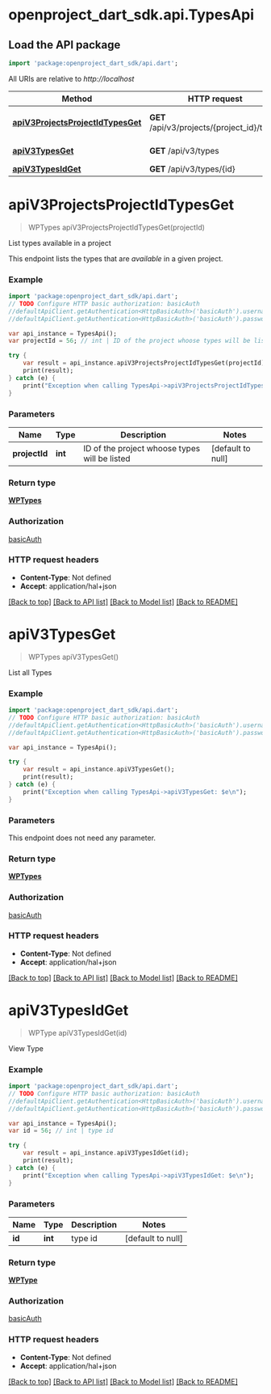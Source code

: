 # openproject_dart_sdk.api.TypesApi

## Load the API package
```dart
import 'package:openproject_dart_sdk/api.dart';
```

All URIs are relative to *http://localhost*

Method | HTTP request | Description
------------- | ------------- | -------------
[**apiV3ProjectsProjectIdTypesGet**](TypesApi.md#apiV3ProjectsProjectIdTypesGet) | **GET** /api/v3/projects/{project_id}/types | List types available in a project
[**apiV3TypesGet**](TypesApi.md#apiV3TypesGet) | **GET** /api/v3/types | List all Types
[**apiV3TypesIdGet**](TypesApi.md#apiV3TypesIdGet) | **GET** /api/v3/types/{id} | View Type


# **apiV3ProjectsProjectIdTypesGet**
> WPTypes apiV3ProjectsProjectIdTypesGet(projectId)

List types available in a project

This endpoint lists the types that are *available* in a given project.

### Example 
```dart
import 'package:openproject_dart_sdk/api.dart';
// TODO Configure HTTP basic authorization: basicAuth
//defaultApiClient.getAuthentication<HttpBasicAuth>('basicAuth').username = 'YOUR_USERNAME'
//defaultApiClient.getAuthentication<HttpBasicAuth>('basicAuth').password = 'YOUR_PASSWORD';

var api_instance = TypesApi();
var projectId = 56; // int | ID of the project whoose types will be listed

try { 
    var result = api_instance.apiV3ProjectsProjectIdTypesGet(projectId);
    print(result);
} catch (e) {
    print("Exception when calling TypesApi->apiV3ProjectsProjectIdTypesGet: $e\n");
}
```

### Parameters

Name | Type | Description  | Notes
------------- | ------------- | ------------- | -------------
 **projectId** | **int**| ID of the project whoose types will be listed | [default to null]

### Return type

[**WPTypes**](WPTypes.md)

### Authorization

[basicAuth](../README.md#basicAuth)

### HTTP request headers

 - **Content-Type**: Not defined
 - **Accept**: application/hal+json

[[Back to top]](#) [[Back to API list]](../README.md#documentation-for-api-endpoints) [[Back to Model list]](../README.md#documentation-for-models) [[Back to README]](../README.md)

# **apiV3TypesGet**
> WPTypes apiV3TypesGet()

List all Types

### Example 
```dart
import 'package:openproject_dart_sdk/api.dart';
// TODO Configure HTTP basic authorization: basicAuth
//defaultApiClient.getAuthentication<HttpBasicAuth>('basicAuth').username = 'YOUR_USERNAME'
//defaultApiClient.getAuthentication<HttpBasicAuth>('basicAuth').password = 'YOUR_PASSWORD';

var api_instance = TypesApi();

try { 
    var result = api_instance.apiV3TypesGet();
    print(result);
} catch (e) {
    print("Exception when calling TypesApi->apiV3TypesGet: $e\n");
}
```

### Parameters
This endpoint does not need any parameter.

### Return type

[**WPTypes**](WPTypes.md)

### Authorization

[basicAuth](../README.md#basicAuth)

### HTTP request headers

 - **Content-Type**: Not defined
 - **Accept**: application/hal+json

[[Back to top]](#) [[Back to API list]](../README.md#documentation-for-api-endpoints) [[Back to Model list]](../README.md#documentation-for-models) [[Back to README]](../README.md)

# **apiV3TypesIdGet**
> WPType apiV3TypesIdGet(id)

View Type

### Example 
```dart
import 'package:openproject_dart_sdk/api.dart';
// TODO Configure HTTP basic authorization: basicAuth
//defaultApiClient.getAuthentication<HttpBasicAuth>('basicAuth').username = 'YOUR_USERNAME'
//defaultApiClient.getAuthentication<HttpBasicAuth>('basicAuth').password = 'YOUR_PASSWORD';

var api_instance = TypesApi();
var id = 56; // int | type id

try { 
    var result = api_instance.apiV3TypesIdGet(id);
    print(result);
} catch (e) {
    print("Exception when calling TypesApi->apiV3TypesIdGet: $e\n");
}
```

### Parameters

Name | Type | Description  | Notes
------------- | ------------- | ------------- | -------------
 **id** | **int**| type id | [default to null]

### Return type

[**WPType**](WPType.md)

### Authorization

[basicAuth](../README.md#basicAuth)

### HTTP request headers

 - **Content-Type**: Not defined
 - **Accept**: application/hal+json

[[Back to top]](#) [[Back to API list]](../README.md#documentation-for-api-endpoints) [[Back to Model list]](../README.md#documentation-for-models) [[Back to README]](../README.md)

